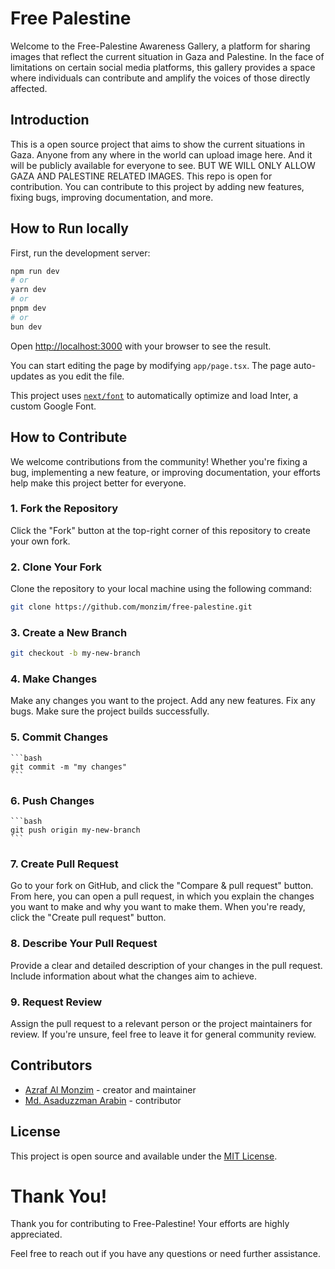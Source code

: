 # Free Palestine

Welcome to the Free-Palestine Awareness Gallery, a platform for sharing images that reflect the current situation in Gaza and Palestine. In the face of limitations on certain social media platforms, this gallery provides a space where individuals can contribute and amplify the voices of those directly affected.

## Introduction

This is a open source project that aims to show the current situations in Gaza. Anyone from any where in the world can upload image here. And it will be publicly available for everyone to see. BUT WE WILL ONLY ALLOW GAZA AND PALESTINE RELATED IMAGES. This repo is open for contribution. You can contribute to this project by adding new features, fixing bugs, improving documentation, and more.

## How to Run locally

First, run the development server:

```bash
npm run dev
# or
yarn dev
# or
pnpm dev
# or
bun dev
```

Open [http://localhost:3000](http://localhost:3000) with your browser to see the result.

You can start editing the page by modifying `app/page.tsx`. The page auto-updates as you edit the file.

This project uses [`next/font`](https://nextjs.org/docs/basic-features/font-optimization) to automatically optimize and load Inter, a custom Google Font.

## How to Contribute

We welcome contributions from the community! Whether you're fixing a bug, implementing a new feature, or improving documentation, your efforts help make this project better for everyone.

### 1. Fork the Repository

Click the "Fork" button at the top-right corner of this repository to create your own fork.

### 2. Clone Your Fork

Clone the repository to your local machine using the following command:

```bash
git clone https://github.com/monzim/free-palestine.git
```

### 3. Create a New Branch

```bash
git checkout -b my-new-branch
```

### 4. Make Changes

Make any changes you want to the project. Add any new features. Fix any bugs. Make sure the project builds successfully.

### 5. Commit Changes

    ```bash
    git commit -m "my changes"
    ```

### 6. Push Changes

    ```bash
    git push origin my-new-branch
    ```

### 7. Create Pull Request

Go to your fork on GitHub, and click the "Compare & pull request" button. From here, you can open a pull request, in which you explain the changes you want to make and why you want to make them. When you're ready, click the "Create pull request" button.

### 8. Describe Your Pull Request

Provide a clear and detailed description of your changes in the pull request. Include information about what the changes aim to achieve.

### 9. Request Review

Assign the pull request to a relevant person or the project maintainers for review. If you're unsure, feel free to leave it for general community review.

## Contributors

- [Azraf Al Monzim](https://github.com/monzim) - creator and maintainer
- [Md. Asaduzzman Arabin](https://github.com/azn-arabin) - contributor

## License

This project is open source and available under the [MIT License](LICENSE).

# Thank You!

Thank you for contributing to Free-Palestine! Your efforts are highly appreciated.

Feel free to reach out if you have any questions or need further assistance.
